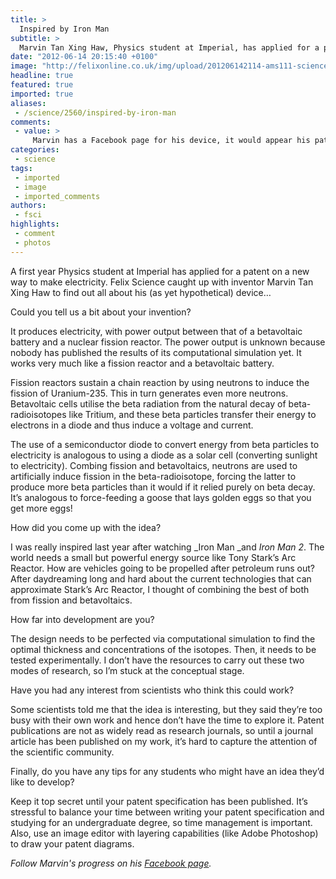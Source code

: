 ```yaml
---
title: >
  Inspired by Iron Man
subtitle: >
  Marvin Tan Xing Haw, Physics student at Imperial, has applied for a patent for a novel way to make electricity
date: "2012-06-14 20:15:40 +0100"
image: "http://felixonline.co.uk/img/upload/201206142114-ams111-science3.jpg"
headline: true
featured: true
imported: true
aliases:
 - /science/2560/inspired-by-iron-man
comments:
 - value: >
     Marvin has a Facebook page for his device, it would appear his patent has been granted: <br> <br>https://www.facebook.com/betafission,You know publishing something before having a patent approved invalidates the patent right?,@Anonymous Wed 20 June 16.21 <br>I don't think a news article is quite the same as the knowledge for the invention being in the public domain. For starters, there is no mention of any of the specifics which make the intellectual property unique. <br> <br>Sounds good though - I'd be interested if Felix would follow this over the course of the students career at Imperial (and beyond). I anticipate full marks on the Research Interfaces course in fourth year ;-),http://www.ipo.gov.uk/factpublication.pdf,You know discussing the basic concepts of something isn't the same as the nitty-gritty in the patent, right?,TONY STARK WAS ABLE TO BUILD THIS IN A CAVE...! WITH A BOX OF SCRAAAAAAPS!,Whether or not this is classed as publication, this chap will not be granted a patent until he can demonstrate that it actua
categories:
 - science
tags:
 - imported
 - image
 - imported_comments
authors:
 - fsci
highlights:
 - comment
 - photos
---
```


A first year Physics student at Imperial has applied for a patent on a new way to make electricity. Felix Science caught up with inventor Marvin Tan Xing Haw to find out all about his (as yet hypothetical) device…

Could you tell us a bit about your invention?

It produces electricity, with power output between that of a betavoltaic battery and a nuclear fission reactor. The power output is unknown because nobody has published the results of its computational simulation yet. It works very much like a fission reactor and a betavoltaic battery.

Fission reactors sustain a chain reaction by using neutrons to induce the fission of Uranium-235. This in turn generates even more neutrons. Betavoltaic cells utilise the beta radiation from the natural decay of beta-radioisotopes like Tritium, and these beta particles transfer their energy to electrons in a diode and thus induce a voltage and current.

The use of a semiconductor diode to convert energy from beta particles to electricity is analogous to using a diode as a solar cell (converting sunlight to electricity). Combing fission and betavoltaics, neutrons are used to artificially induce fission in the beta-radioisotope, forcing the latter to produce more beta particles than it would if it relied purely on beta decay. It’s analogous to force-feeding a goose that lays golden eggs so that you get more eggs!

How did you come up with the idea?

I was really inspired last year after watching _Iron Man _and _Iron Man 2_. The world needs a small but powerful energy source like Tony Stark’s Arc Reactor. How are vehicles going to be propelled after petroleum runs out? After daydreaming long and hard about the current technologies that can approximate Stark’s Arc Reactor, I thought of combining the best of both from fission and betavoltaics.

How far into development are you?

The design needs to be perfected via computational simulation to find the optimal thickness and concentrations of the isotopes. Then, it needs to be tested experimentally. I don’t have the resources to carry out these two modes of research, so I’m stuck at the conceptual stage.

Have you had any interest from scientists who think this could work?

Some scientists told me that the idea is interesting, but they said they’re too busy with their own work and hence don’t have the time to explore it. Patent publications are not as widely read as research journals, so until a journal article has been published on my work, it’s hard to capture the attention of the scientific community.

Finally, do you have any tips for any students who might have an idea they’d like to develop?

Keep it top secret until your patent specification has been published. It’s stressful to balance your time between writing your patent specification and studying for an undergraduate degree, so time management is important. Also, use an image editor with layering capabilities (like Adobe Photoshop) to draw your patent diagrams.

_Follow Marvin's progress on his [Facebook page](https://www.facebook.com/betafission?ref=ts)._

